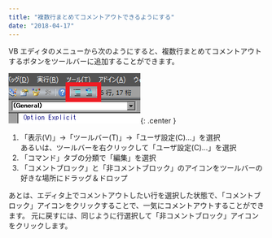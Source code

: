 ```yaml
---
title: "複数行まとめてコメントアウトできるようにする"
date: "2018-04-17"
---
```


VB エディタのメニューから次のようにすると、複数行まとめてコメントアウトするボタンをツールバーに追加することができます。

![comment.png](comment.png){: .center }

1. 「表示(V)」→「ツールバー(T)」→「ユーザ設定(C)...」を選択<br>あるいは、ツールバーを右クリックして「ユーザ設定(C)...」を選択
2. 「コマンド」タブの分類で「編集」を選択
3. 「コメントブロック」と「非コメントブロック」のアイコンをツールバーの好きな場所にドラッグ＆ドロップ

あとは、エディタ上でコメントアウトしたい行を選択した状態で、「コメントブロック」アイコンをクリックすることで、一気にコメントアウトすることができます。
元に戻すには、同じように行選択して「非コメントブロック」アイコンをクリックします。

